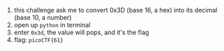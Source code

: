 1. this challenge ask me to convert 0x3D (base 16, a hex) into its decimal (base 10, a number)
2. open up `python` in terminal
3. enter `0x3d`, the value will pops, and it's the flag
4. flag: `picoCTF{61}`
